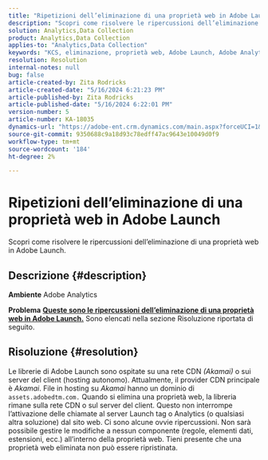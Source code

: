 ```yaml
---
title: "Ripetizioni dell’eliminazione di una proprietà web in Adobe Launch"
description: "Scopri come risolvere le ripercussioni dell’eliminazione di una proprietà web in Adobe Launch."
solution: Analytics,Data Collection
product: Analytics,Data Collection
applies-to: "Analytics,Data Collection"
keywords: "KCS, eliminazione, proprietà web, Adobe Launch, Adobe Analytics, raccolta dati, domande frequenti"
resolution: Resolution
internal-notes: null
bug: false
article-created-by: Zita Rodricks
article-created-date: "5/16/2024 6:21:23 PM"
article-published-by: Zita Rodricks
article-published-date: "5/16/2024 6:22:01 PM"
version-number: 5
article-number: KA-18035
dynamics-url: "https://adobe-ent.crm.dynamics.com/main.aspx?forceUCI=1&pagetype=entityrecord&etn=knowledgearticle&id=16420c19-b113-ef11-9f89-6045bd0298d4"
source-git-commit: 9350688c9a18d93c78edff47ac9643e10049d0f9
workflow-type: tm+mt
source-wordcount: '184'
ht-degree: 2%

---
```


# Ripetizioni dell’eliminazione di una proprietà web in Adobe Launch


Scopri come risolvere le ripercussioni dell’eliminazione di una proprietà web in Adobe Launch.

## Descrizione {#description}


<b>Ambiente</b>
Adobe Analytics

<b>Problema</b>
<u><b>Queste sono le ripercussioni dell’eliminazione di una proprietà web in Adobe Launch.</b></u>
Sono elencati nella sezione Risoluzione riportata di seguito.


## Risoluzione {#resolution}


Le librerie di Adobe Launch sono ospitate su una rete CDN *(Akamai)* o sui server del client (hosting autonomo).
Attualmente, il provider CDN principale è *Akamai*.
File in hosting su *Akamai* hanno un dominio di `assets.adobedtm.com.` Quando si elimina una proprietà web, la libreria rimane sulla rete CDN o sul server del client.
Questo non interrompe l’attivazione delle chiamate al server Launch tag o Analytics (o qualsiasi altra soluzione) dal sito web.
Ci sono alcune ovvie ripercussioni.
Non sarà possibile gestire le modifiche a nessun componente (regole, elementi dati, estensioni, ecc.) all’interno della proprietà web.
Tieni presente che una proprietà web eliminata non può essere ripristinata.
